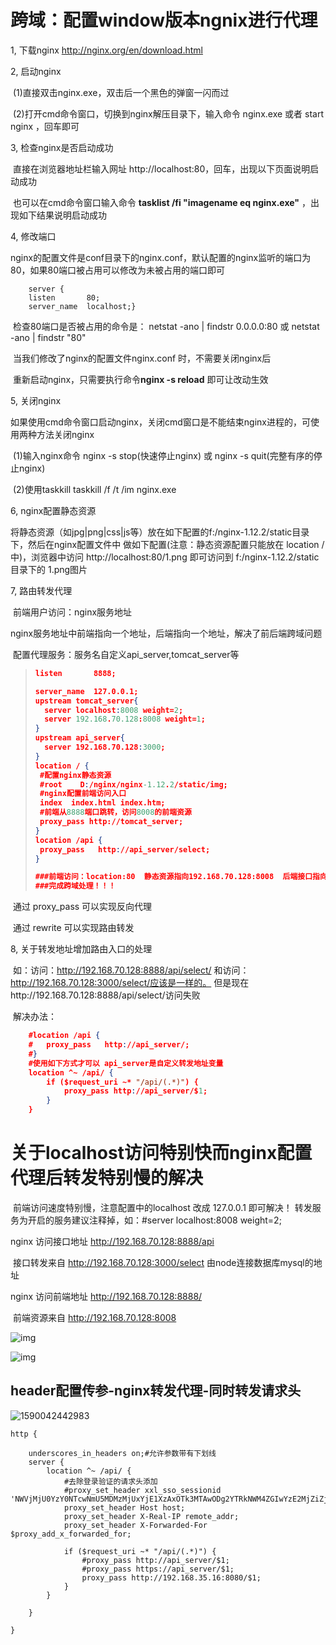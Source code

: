 

# 跨域：配置window版本ngnix进行代理

1,	下载nginx http://nginx.org/en/download.html  

2,	启动nginx	

​		(1)直接双击nginx.exe，双击后一个黑色的弹窗一闪而过

​		(2)打开cmd命令窗口，切换到nginx解压目录下，输入命令 nginx.exe 或者 start nginx ，回车即可

3,	检查nginx是否启动成功

​		直接在浏览器地址栏输入网址 http://localhost:80，回车，出现以下页面说明启动成功

​		也可以在cmd命令窗口输入命令 **tasklist /fi "imagename eq nginx.exe"** ，出现如下结果说明启动成功

4,	修改端口

​		nginx的配置文件是conf目录下的nginx.conf，默认配置的nginx监听的端口为80，如果80端口被占用可以修改为未被占用的端口即可

```
	server {
    listen       80;
    server_name  localhost;}
```

​		检查80端口是否被占用的命令是： netstat -ano | findstr 0.0.0.0:80 或 netstat -ano | findstr "80"

​		当我们修改了nginx的配置文件nginx.conf 时，不需要关闭nginx后

​		重新启动nginx，只需要执行命令**nginx -s reload** 即可让改动生效

5,	关闭nginx

​		如果使用cmd命令窗口启动nginx，关闭cmd窗口是不能结束nginx进程的，可使用两种方法关闭nginx

​		(1)输入nginx命令  nginx -s stop(快速停止nginx)  或  nginx -s quit(完整有序的停止nginx)

​		(2)使用taskkill   taskkill /f /t /im nginx.exe

6,	nginx配置静态资源

​		将静态资源（如jpg|png|css|js等）放在如下配置的f:/nginx-1.12.2/static目录下，然后在nginx配置文件中		做如下配置(注意：静态资源配置只能放在 location / 中)，浏览器中访问  http://localhost:80/1.png 即可访问到 f:/nginx-1.12.2/static目录下的 1.png图片

7,	 路由转发代理

​		前端用户访问：nginx服务地址

​		nginx服务地址中前端指向一个地址，后端指向一个地址，解决了前后端跨域问题

​		配置代理服务：服务名自定义api_server,tomcat_server等

> ```json
> listen       8888;
> 
> server_name  127.0.0.1;
> upstream tomcat_server{
> 	server localhost:8008 weight=2;
> 	server 192.168.70.128:8008 weight=1;
> }
> upstream api_server{
> 	server 192.168.70.128:3000;
> }
> location / {
>  #配置nginx静态资源
>  #root	D:/nginx/nginx-1.12.2/static/img;
>  #nginx配置前端访问入口
>  index  index.html index.htm;
>  #前端从8888端口跳转，访问8008的前端资源
>  proxy_pass http://tomcat_server;
> }
> location /api {
>  proxy_pass   http://api_server/select;
> }
> 
> ###前端访问：location:80  静态资源指向192.168.70.128:8008  后端接口指向192.168.70.128:3000;
> ###完成跨域处理！！！
> 
> ```

​		通过 proxy_pass 可以实现反向代理

​		通过 rewrite 可以实现路由转发

8,	关于转发地址增加路由入口的处理

​		如：访问：http://192.168.70.128:8888/api/select/ 和访问：http://192.168.70.128:3000/select/应该是一样的。 但是现在http://192.168.70.128:8888/api/select/访问失败

​		解决办法：

```json
    #location /api {
    #	proxy_pass   http://api_server/;
    #}
	#使用如下方式才可以 api_server是自定义转发地址变量
	location ^~ /api/ {
		if ($request_uri ~* "/api/(.*)") {
			proxy_pass http://api_server/$1;
		}
	}
```

# 关于localhost访问特别快而nginx配置代理后转发特别慢的解决

​		前端访问速度特别慢，注意配置中的localhost 改成 127.0.0.1  即可解决！
​		转发服务为开启的服务建议注释掉，如：#server localhost:8008 weight=2;





nginx  访问接口地址  <http://192.168.70.128:8888/api>   

​		    接口转发来自   <http://192.168.70.128:3000/select>  由node连接数据库mysql的地址

nginx  访问前端地址  <http://192.168.70.128:8888/> 		

​			前端资源来自   http://192.168.70.128:8008



![img](C:\Users\dujun-zhcw\Desktop\node-koa-mysql-test\assets\1558399-20190218162940808-2020359026.png)

![img](C:\Users\dujun-zhcw\Desktop\node-koa-mysql-test\assets\1558399-20190218171357125-1872840115.png)





## header配置传参-nginx转发代理-同时转发请求头

![1590042442983](D:\nginx\nginx-1.12.2\assets\1590042442983.png)

```nginx
http {

	underscores_in_headers on;#允许参数带有下划线
    server {
		location ^~ /api/ {
			#去除登录验证的请求头添加
			#proxy_set_header xxl_sso_sessionid 'NWVjMjU0YzY0NTcwNmU5MDMzMjUxYjE1XzAxOTk3MTAwODg2YTRkNWM4ZGIwYzE2MjZiZjE2NTUw';
			proxy_set_header Host host;
			proxy_set_header X-Real-IP remote_addr;
			proxy_set_header X-Forwarded-For $proxy_add_x_forwarded_for;
			
    		if ($request_uri ~* "/api/(.*)") {
    			#proxy_pass http://api_server/$1;
    			#proxy_pass https://api_server/$1;
    			proxy_pass http://192.168.35.16:8080/$1;
    		}
    	}

	}

}

```

